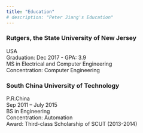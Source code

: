 ```yaml
---
title: "Education"
# description: "Peter Jiang's Education"
---
```


### Rutgers, the State University of New Jersey
USA  
Graduation: Dec 2017 - GPA: 3.9   
MS in Electrical and Computer Engineering  
Concentration: Computer Engineering

### South China University of Technology
P.R.China  
Sep 2011 – July 2015   
BS in Engineering  
Concentration: Automation   
Award: Third-class Scholarship of SCUT (2013-2014) 